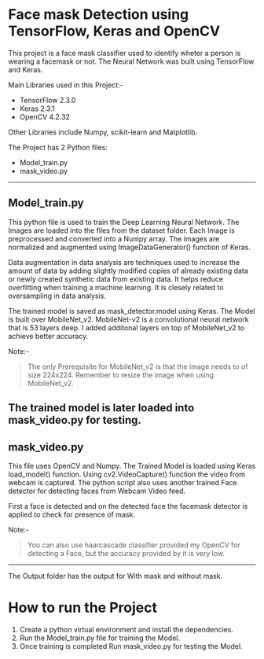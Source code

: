 # Face mask Detection using TensorFlow, Keras and OpenCV

This project is a face mask classifier used to identify wheter a person is wearing a facemask or not. The Neural Network was built using TensorFlow and Keras.

Main Libraries used in this Project:-
* TensorFlow 2.3.0
* Keras 2.3.1
* OpenCV 4.2.32

Other Libraries include Numpy, scikit-learn and Matplotlib.

The Project has 2 Python files:
* Model_train.py
* mask_video.py

--------------------------------------------------------

## Model_train.py

This python file is used to train the Deep Learning Neural Network. The Images are loaded into the files from the dataset folder. Each Image is preprocessed and converted into a Numpy array. The images are normalized and augmented using ImageDataGenerator() function of Keras. 

Data augmentation in data analysis are techniques used to increase the amount of data by adding slightly modified copies of already existing data or newly created synthetic data from existing data. It helps reduce overfitting when training a machine learning. It is clesely related to oversampling in data analysis.

The trained model is saved as mask_detector.model using Keras. The Model is built over MobileNet_v2. MobileNet-v2 is a convolutional neural network that is 53 layers deep. I added additonal layers on top of MobileNet_v2 to achieve better accuracy. 

Note:-
> The only Prerequisite for MobileNet_v2 is that the image needs to of size 224x224. Remember to resize the image when using MobileNet_v2.

The trained model is later loaded into mask_video.py for testing.
--------------------------------------------------------

## mask_video.py

This file uses OpenCV and Numpy. The Trained Model is loaded using Keras load_model() function. Using cv2.VideoCapture() function the video from webcam is captured. The python script also uses another trained Face detector for detecting faces from Webcam Video feed. 

First a face is detected and on the detected face the facemask detector is applied to check for presence of mask. 

Note:-
> You can also use haarcascade classifier provided my OpenCV for detecting a Face, but the accuracy provided by it is very low.
-------------------------------------------------------

The Output folder has the output for With mask and without mask.

# How to run the Project

1. Create a python virtual environment and install the dependencies.
2. Run the Model_train.py file for training the Model.
3. Once training is completed Run mask_video.py for testing the Model.